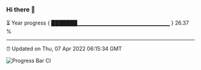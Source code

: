 ### Hi there 👋

⏳ Year progress { ███████▁▁▁▁▁▁▁▁▁▁▁▁▁▁▁▁▁▁▁▁▁▁▁ } 26.37 %

---

⏰ Updated on Thu, 07 Apr 2022 06:15:34 GMT

![Progress Bar CI](https://github.com/liununu/liununu/workflows/Progress%20Bar%20CI/badge.svg)
